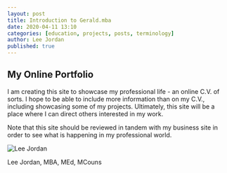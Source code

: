 ```yaml
---
layout: post
title: Introduction to Gerald.mba
date: 2020-04-11 13:10
categories: [education, projects, posts, terminology]
author: Lee Jordan
published: true
---
```


<h2>My Online Portfolio</h2>

I am creating this site to showcase my professional life - an online C.V. of sorts. I hope to be able to include more information than on my C.V., including showcasing some of my projects. Ultimately, this site will be a place where I can direct others interested in my work. 

Note that this site should be reviewed in tandem with my business site in order to see what is happening in my professional world.

<img src="https://aroha.dev/public/assets/images/lee-jordan.png" alt="Lee Jordan">

Lee Jordan, MBA, MEd, MCouns
